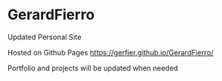 # GerardFierro 
Updated Personal Site 

Hosted on Github Pages
https://gerfier.github.io/GerardFierro/

Portfolio and projects will be updated when needed

